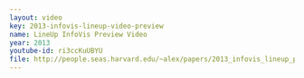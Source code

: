 ```yaml
---
layout: video
key: 2013-infovis-lineup-video-preview
name: LineUp InfoVis Preview Video
year: 2013
youtube-id: ri3ccKuUBYU
file: http://people.seas.harvard.edu/~alex/papers/2013_infovis_lineup_preview.mp4
---
```

